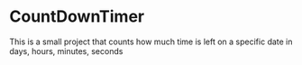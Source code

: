 # CountDownTimer
This is a small project that counts how much time is left on a specific date in days, hours, minutes, seconds
